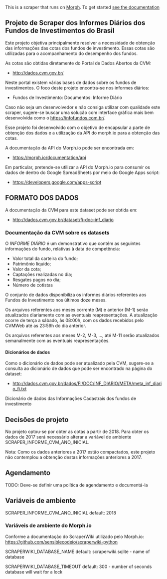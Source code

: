This is a scraper that runs on [Morph](https://morph.io). To get started [see the documentation](https://morph.io/documentation)

## Projeto de Scraper dos Informes Diários dos Fundos de Investimentos do Brasil

Este projeto objetiva principalmente resolver a necessidade de obtenção das informações das cotas dos fundos de investimento. Essas cotas são utilizadas para o acompanhamento do desempenho dos fundos.

As cotas são obtidas diretamente do Portal de Dados Abertos da CVM:
* http://dados.cvm.gov.br/ 

Neste portal existem várias bases de dados sobre os fundos de investimentos. O foco deste projeto encontra-se nos informes diários:
* Fundos de Investimento: Documentos: Informe Diário

Caso não seja um desenvolvedor e não consiga utilizar com qualidade este scraper, sugere-se buscar uma solução com interface gráfica mais bem desenvolvida como o https://infofundos.com.br/.

Esse projeto foi desenvolvido com o objetivo de encapsular a parte de obtenção dos dados e a utilização da API do morph.io para a obtenção das cotas.

A documentação da API do Morph.io pode ser encontrada em:
* https://morph.io/documentation/api

Em particular, pretende-se utilizar a API do Morph.io para consumir os dados de dentro do Google SpreadSheets por meio do Google Apps script:
* https://developers.google.com/apps-script

## FORMATO DOS DADOS
A documentação da CVM para este dataset pode ser obtida em: 
* http://dados.cvm.gov.br/dataset/fi-doc-inf_diario

### Documentação da CVM sobre os datasets
O *INFORME DIÁRIO* é um demonstrativo que contém as seguintes informações do fundo, relativas à data de competência:
* Valor total da carteira do fundo;
* Patrimônio líquido;
* Valor da cota;
* Captações realizadas no dia;
* Resgates pagos no dia;
* Número de cotistas

O conjunto de dados disponibiliza os informes diários referentes aos Fundos de Investimento nos últimos doze meses.

Os arquivos referentes aos meses corrente (M) e anterior (M-1) serão atualizados diariamente com as eventuais reapresentações. A atualização ocorre de terça a sábado, às 08:00h, com os dados recebidos pelo CVMWeb até as 23:59h do dia anterior.

Os arquivos referentes aos meses M-2, M-3, ..., até M-11 serão atualizados semanalmente com as eventuais reapresentações.

#### Dicionários de dados

Como o dicionário de dados pode ser atualizado pela CVM, sugere-se a consulta ao dicionário de dados que pode ser encontrado na página do dataset:
* http://dados.cvm.gov.br/dados/FI/DOC/INF_DIARIO/META/meta_inf_diario_fi.txt

Dicionário de dados das Informações Cadastrais dos fundos de investimento


## Decisões de projeto
No projeto optou-se por obter as cotas a partir de 2018. 
Para obter os dados de 2017 será necessário alterar a variável de ambiente SCRAPER_INFORME_CVM_ANO_INICIAL.

Nota: Como os dados anteriores a 2017 estão compactados, este projeto não contemplou a obtenção destas informações anteriores a 2017.

## Agendamento
TODO: Deve-se definir uma política de agendamento e documentá-la

## Variáveis de ambiente
SCRAPER_INFORME_CVM_ANO_INICIAL
default: 2018

### Variáveis de ambiente do Morph.io
Conforme a documentação do ScraperWiki utilizado pelo Morph.io:
https://github.com/sensiblecodeio/scraperwiki-python

SCRAPERWIKI_DATABASE_NAME
default: scraperwiki.sqlite - name of database

SCRAPERWIKI_DATABASE_TIMEOUT
default: 300 - number of seconds database will wait for a lock
